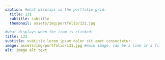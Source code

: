 ```yaml
---
caption: #what displays in the portfolio grid:
  title: 131
  subtitle: subtitle
  thumbnail: assets/img/portfolio/131.jpg

#what displays when the item is clicked:
title: 131
subtitle: subtitle lorem ipsum dolor sit amet consectetur.
image: assets/img/portfolio/131.jpg #main image, can be a link or a file in assets/img/portfolio
alt: image alt text
---
```

